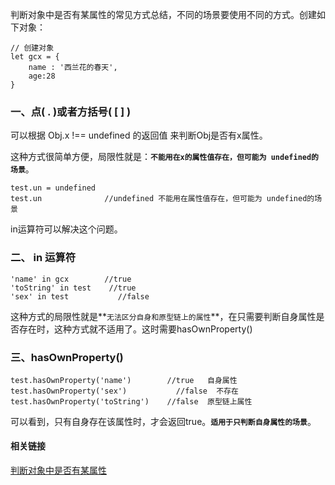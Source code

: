 判断对象中是否有某属性的常见方式总结，不同的场景要使用不同的方式。创建如下对象：
````
// 创建对象
let gcx = {
    name : '西兰花的春天',
    age:28
}
````
### 一、点( . )或者方括号( [ ] )
可以根据 Obj.x !== undefined 的返回值 来判断Obj是否有x属性。 
 
这种方式很简单方便，局限性就是：**`不能用在x的属性值存在，但可能为 undefined的场景`**。
````
test.un = undefined
test.un              //undefined 不能用在属性值存在，但可能为 undefined的场景
````
 in运算符可以解决这个问题。
### 二、 in 运算符
````
'name' in gcx        //true
'toString' in test    //true
'sex' in test           //false
````
这种方式的局限性就是**`无法区分自身和原型链上的属性`**，在只需要判断自身属性是否存在时，这种方式就不适用了。这时需要hasOwnProperty()
### 三、hasOwnProperty()
````
test.hasOwnProperty('name')        //true   自身属性
test.hasOwnProperty('sex')           //false  不存在
test.hasOwnProperty('toString')    //false  原型链上属性
````
可以看到，只有自身存在该属性时，才会返回true。**`适用于只判断自身属性的场景`**。
<br/>
#### 相关链接      

<a href="https://www.cnblogs.com/shapeY/p/9180908.html" target="_blank">判断对象中是否有某属性</a>  

